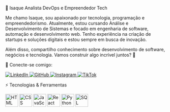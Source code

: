 🚀 Isaque
Analista DevOps e Empreendedor Tech

Me chamo Isaque, sou apaixonado por tecnologia, programação e empreendedorismo. Atualmente, estou cursando Análise e Desenvolvimento de Sistemas e focado em engenharia de software, automação e desenvolvimento web. Tenho experiência na criação de startups e soluções digitais e estou sempre em busca de inovação.

Além disso, compartilho conhecimento sobre desenvolvimento de software, negócios e tecnologia. Vamos construir algo incrível juntos? 🚀

📢 Conecte-se comigo:  
<p align="left"> 
  <a href="https://www.linkedin.com/in/isaque-santos-33139734b?utm_source=share&utm_campaign=share_via&utm_content=profile&utm_medium=android_app" target="_blank"> 
    <img alt="LinkedIn" title="Conecte-se no LinkedIn" src="https://img.shields.io/badge/LinkedIn-0077B5?style=for-the-badge&logo=linkedin&logoColor=white(https://www.linkedin.com/in/isaque-santos-33139734b?utm_source=share&utm_campaign=share_via&utm_content=profile&utm_medium=android_app)" /> 
  </a> 
  <a href="https://github.com/seu-usuario-github" target="_blank"> 
    <img alt="GitHub" title="Veja meus projetos no GitHub" src="https://img.shields.io/badge/GitHub-181717?style=for-the-badge&logo=github&logoColor=white" /> 
  </a> 
  <a href="https://www.instagram.com/seu-instagram" target="_blank"> 
    <img alt="Instagram" title="Me siga no Instagram" src="https://img.shields.io/badge/Instagram-E4405F?style=for-the-badge&logo=instagram&logoColor=white" /> 
  </a> 
  <a href="https://www.tiktok.com/@seu-tiktok" target="_blank"> 
    <img alt="TikTok" title="Me siga no TikTok" src="https://img.shields.io/badge/TikTok-000000?style=for-the-badge&logo=tiktok&logoColor=white" /> 
  </a> 
</p>
⚡ Tecnologias & Ferramentas
<p align="left"> 
  <img alt="HTML" width="40px" src="https://cdn.jsdelivr.net/gh/devicons/devicon@latest/icons/html5/html5-original.svg" /> 
  <img alt="CSS" width="40px" src="https://cdn.jsdelivr.net/gh/devicons/devicon@latest/icons/css3/css3-original.svg" /> 
  <img alt="JavaScript" width="40px" src="https://cdn.jsdelivr.net/gh/devicons/devicon@latest/icons/javascript/javascript-original.svg" /> 
  <img alt="React" width="40px" src="https://cdn.jsdelivr.net/gh/devicons/devicon@latest/icons/react/react-original.svg" /> 
  <img alt="Python" width="40px" src="https://cdn.jsdelivr.net/gh/devicons/devicon@latest/icons/python/python-original.svg" /> 
  <img alt="SQL" width="40px" src="https://cdn.jsdelivr.net/gh/devicons/devicon@latest/icons/mysql/mysql-original.svg" />
</p>

